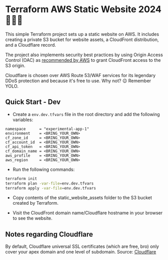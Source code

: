 # Terraform AWS Static Website 2024 🚀🚀🚀

This simple Terraform project sets up a static website on AWS. It includes creating a private S3 bucket for website assets, a CloudFront distribution, and a Cloudflare record.

The project also implements security best practices by using Origin Access Control (OAC) as [recommended by AWS](https://aws.amazon.com/blogs/networking-and-content-delivery/amazon-cloudfront-introduces-origin-access-control-oac/) to grant CloudFront access to the S3 origin.

Cloudflare is chosen over AWS Route 53/WAF services for its legendary DDoS protection and because it's free to use. Why not? 😉 Remember YOLO.

## Quick Start - Dev

- Create a `env.dev.tfvars` file in the root directory and add the following variables:

```hcl
namespace      = "experimental-app-1"
environment    = <BRING_YOUR_OWN>
cf_zone_id     = <BRING_YOUR_OWN>
cf_account_id  = <BRING_YOUR_OWN>
cf_api_token   = <BRING_YOUR_OWN>
cf_domain_name = <BRING_YOUR_OWN>
aws_profile    = <BRING_YOUR_OWN>
aws_region     = <BRING_YOUR_OWN>
```

- Run the following commands:

```bash
terraform init
terraform plan -var-file=env.dev.tfvars
terraform apply -var-file=env.dev.tfvars
```

- Copy contents of the static_website_assets folder to the S3 bucket created by Terraform.

- Visit the CloudFront domain name/Cloudflare hostname in your browser to see the website.

## Notes regarding Cloudflare

By default, Cloudflare universal SSL certificates (which are free, bro) only cover your apex domain and one level of subdomain. Source: [Cloudflare](https://support.cloudflare.com/hc/en-us/articles/115000479507-Understanding-Origin-CA-Root-Certificates)
